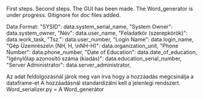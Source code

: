 First steps.
Second steps.
The GUI has been made.
The Word_generator is under progress.
Gitignore for doc files added.

Data Format:
            "SYSID": data.system_serial_name,
            "System Owner": data.system_owner,
            "Név": data.user_name,
            "Feladatkör (szerepkörök)": data.work_task,
            "Tsz.": data.user_number,
            "Login Name": data.login_name,
            "Gép Üzemrésze\n (NH, H, \nNH-H)": data.organization_unit,
            "Phone Number": data.phone_number,
            "Date of Education": data.date_of_education,
            "Igénylőlap azonosító száma (kiadás)": data.education_serial_number,
            "Server Administrator": data.server_administrator,

Az adat feldolgozásnál járok meg van írva hogy a hozzáadás megcsinálja a dataframe-et
A hozzáadásnál standardizálni kell a jelenlegi rendszert.
Word_serializer.py = A Word_generátor